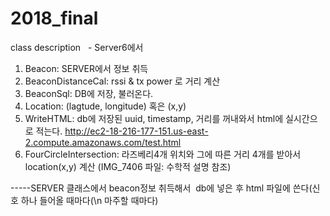 # 2018_final

class description
    - Server6에서
 
1. Beacon: SERVER에서 정보 취득
2. BeaconDistanceCal: rssi & tx power 로 거리 계산
3. BeaconSql: DB에 저장, 불러온다. 
4. Location: (lagtude, longitude) 혹은 (x,y)
5. WriteHTML: db에 저장된 uuid, timestamp, 거리를 꺼내와서 html에 실시간으로 적는다.
    http://ec2-18-216-177-151.us-east-2.compute.amazonaws.com/test.html 
6. FourCircleIntersection: 라즈베리4개 위치와 그에 따른 거리 4개를 받아서 location(x,y) 계산 (IMG_7406 파일: 수학적 설명 참조)

-----SERVER 클래스에서 beacon정보 취득해서  db에 넣은 후 html 파일에 쓴다(신호 하나 들어올 때마다(\n 마주할 때마다)

